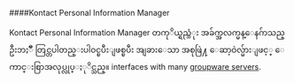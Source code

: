 ####Kontact Personal Information Manager

Kontact Personal Information Manager တကုိယ္ရည္သံုး အခ်က္အလက္မန္ေနဂ်ာသည္ ဦးဘႏၱဳ တြင္တပါတည္းပါဝင္ၿပီးျဖစ္ၿပီး အျခားေသာ အစုဖြဲ႔ ေဆာ့ဝဲလ္မ်ားျဖင့္ ေကာင္းစြာအလုပ္လုပ္ႏုိင္သည္။ interfaces with many [groupware servers](http://kontact.kde.org/groupwareservers.php).
